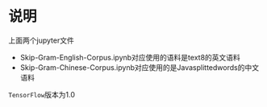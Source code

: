 # 说明
上面两个jupyter文件

- Skip-Gram-English-Corpus.ipynb对应使用的语料是text8的英文语料
- Skip-Gram-Chinese-Corpus.ipynb对应使用的是Javasplittedwords的中文语料

```TensorFlow```版本为1.0